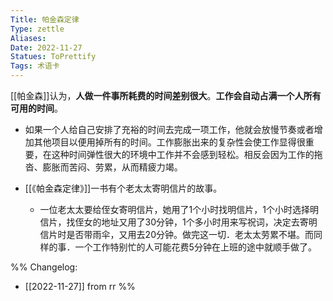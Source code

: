 ```yaml
---
Title: 帕金森定律 
Type: zettle
Aliases: 
Date: 2022-11-27
Statues: ToPrettify 
Tags: 术语卡
---
```


[[帕金森]]认为，**人做一件事所耗费的时间差别很大**。**工作会自动占满一个人所有可用的时间**。

- 如果一个人给自己安排了充裕的时间去完成一项工作，他就会放慢节奏或者增加其他项目以便用掉所有的时间。工作膨胀出来的复杂性会使工作显得很重要，在这种时间弹性很大的环境中工作并不会感到轻松。相反会因为工作的拖沓、膨胀而苦闷、劳累，从而精疲力竭。

-   [[《帕金森定律》]]一书有个老太太寄明信片的故事。
	- 一位老太太要给侄女寄明信片，她用了1个小时找明信片，1个小时选择明信片，找侄女的地址又用了30分钟，1个多小时用来写祝词，决定去寄明信片时是否带雨伞，又用去20分钟。做完这一切．老太太劳累不堪。而同样的事．一个工作特别忙的人可能花费5分钟在上班的途中就顺手做了。



%%
Changelog:
- [[2022-11-27]] from rr
%%

